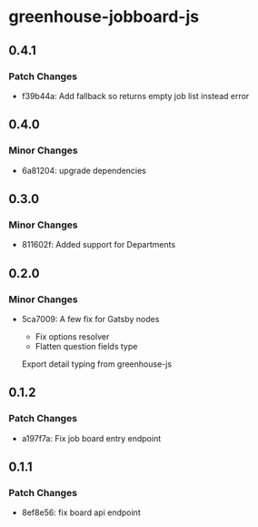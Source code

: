 # greenhouse-jobboard-js

## 0.4.1

### Patch Changes

- f39b44a: Add fallback so returns empty job list instead error

## 0.4.0

### Minor Changes

- 6a81204: upgrade dependencies

## 0.3.0

### Minor Changes

- 811602f: Added support for Departments

## 0.2.0

### Minor Changes

- 5ca7009: A few fix for Gatsby nodes

  - Fix options resolver
  - Flatten question fields type

  Export detail typing from greenhouse-js

## 0.1.2

### Patch Changes

- a197f7a: Fix job board entry endpoint

## 0.1.1

### Patch Changes

- 8ef8e56: fix board api endpoint
